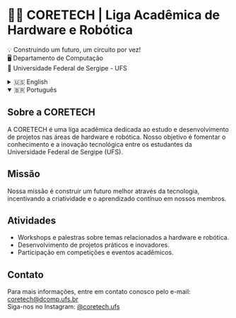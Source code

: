 # 🔧🤖 CORETECH | Liga Acadêmica de Hardware e Robótica

💡 Construindo um futuro, um circuito por vez!  
🖥️ Departamento de Computação  
📍 Universidade Federal de Sergipe - UFS

<!-- Tabs -->
<details>
<summary>🇺🇸 English</summary>

## About CORETECH

CORETECH is an academic league dedicated to the study and development of projects in the fields of hardware and robotics. Our goal is to foster knowledge and technological innovation among students at the Federal University of Sergipe (UFS).

## Mission

Our mission is to build a better future through technology, encouraging creativity and continuous learning in our members.

## Activities

- Workshops and lectures on topics related to hardware and robotics.
- Development of practical and innovative projects.
- Participation in competitions and academic events.

## Contact

For more information, contact us at: coretech@dcomp.ufs.br  
Follow us on Instagram: [@coretech.ufs](https://www.instagram.com/coretech.ufs/)

</details>

<details open>
<summary>🇧🇷 Português</summary>

## Sobre a CORETECH

A CORETECH é uma liga acadêmica dedicada ao estudo e desenvolvimento de projetos nas áreas de hardware e robótica. Nosso objetivo é fomentar o conhecimento e a inovação tecnológica entre os estudantes da Universidade Federal de Sergipe (UFS).

## Missão

Nossa missão é construir um futuro melhor através da tecnologia, incentivando a criatividade e o aprendizado contínuo em nossos membros.

## Atividades

- Workshops e palestras sobre temas relacionados a hardware e robótica.
- Desenvolvimento de projetos práticos e inovadores.
- Participação em competições e eventos acadêmicos.

## Contato

Para mais informações, entre em contato conosco pelo e-mail: coretech@dcomp.ufs.br  
Siga-nos no Instagram: [@coretech.ufs](https://www.instagram.com/coretech.ufs/)

</details>